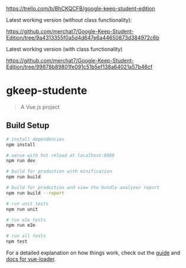 https://trello.com/b/BhCKQCFB/google-keep-student-edition

Latest working version (without class functionality):

https://github.com/merchat7/Google-Keep-Student-Edition/tree/9a4313355f0a5d4d647e6a44650873d384972c6b

Latest working version (with class functionality)

https://github.com/merchat7/Google-Keep-Student-Edition/tree/99878b89801fe091c51b5ef138a64021a57b46cf

# gkeep-studente

> A Vue.js project

## Build Setup

``` bash
# install dependencies
npm install

# serve with hot reload at localhost:8080
npm run dev

# build for production with minification
npm run build

# build for production and view the bundle analyzer report
npm run build --report

# run unit tests
npm run unit

# run e2e tests
npm run e2e

# run all tests
npm test
```

For a detailed explanation on how things work, check out the [guide](http://vuejs-templates.github.io/webpack/) and [docs for vue-loader](http://vuejs.github.io/vue-loader).
